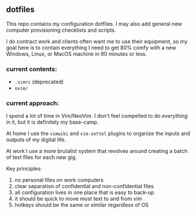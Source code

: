 dotfiles
--------

This repo contains my configuration dotfiles. I may also add general new computer provisioning checklists and scripts.

I do contract work and clients often want me to use their equipment, so my goal here is to contain everything I need to get 80% comfy with a new Windows, Linux, or MacOS machine in 90 minutes or less.

### current contents:

- `.vimrc` (deprecated)
- `nvim/`

### current approach:

I spend a lot of time in Vim/NeoVim. I don't feel compelled to do _everything_ in it, but it is definitely my base-camp.

At home I use the `vimwiki` and `vim-zettel` plugins to organize the inputs and outputs of my digital life.

At work I use a more brutalist system that revolves around creating a batch of text files for each new gig.

Key principles:

1. no personal files on work computers
2. clear separation of confidential and non-confidential files
3. all configuration lives in one place that is easy to back-up
4. it should be quick to move most text to and from vim
5. hotkeys should be the same or similar regardless of OS
